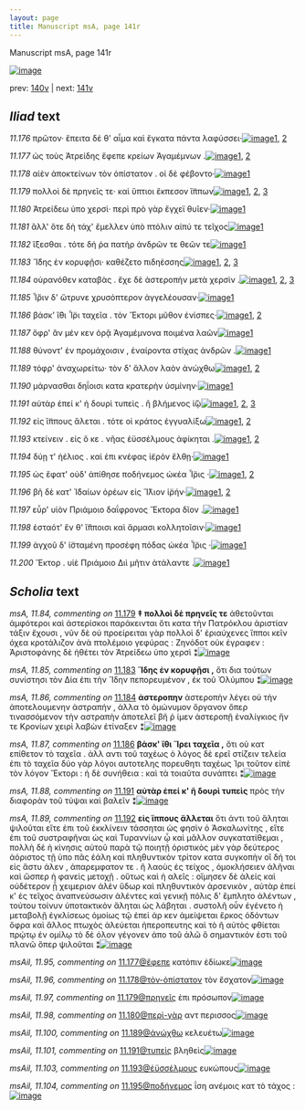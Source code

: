 ```yaml
---
layout: page
title: Manuscript msA, page 141r
---
```


Manuscript msA, page 141r

[![image](http://www.homermultitext.org/iipsrv?OBJ=IIP,1.0&FIF=/project/homer/pyramidal/deepzoom/hmt/vaimg/2017a/VA141RN_0313.tif&WID=100&CVT=JPEG)](http://www.homermultitext.org/ict2/?urn=urn:cite2:hmt:vaimg.2017a:VA141RN_0313)

prev:  [140v](../140v/) | next:  [141v](../141v/)

## *Iliad* text

*11.176* <a id="11.176"/> πρῶτον· ἔπειτα δέ θ' αἷμα καὶ ἔγκατα πάντα λαφύσσει·[![image](http://www.homermultitext.org/iipsrv?OBJ=IIP,1.0&FIF=/project/homer/pyramidal/deepzoom/hmt/vaimg/2017a/VA141RN_0313.tif&RGN=0.17,0.2027,0.447,0.027&WID=1000&CVT=JPEG)](http://www.homermultitext.org/ict2/?urn=urn:cite2:hmt:vaimg.2017a:VA141RN_0313@0.17,0.2027,0.447,0.027)[1](#msAim_11.21), [2](#msA_11.164)

*11.177* <a id="11.177"/> ὡς τοὺς Ἀτρείδης ἔφεπε κρείων Ἀγαμέμνων .[![image](http://www.homermultitext.org/iipsrv?OBJ=IIP,1.0&FIF=/project/homer/pyramidal/deepzoom/hmt/vaimg/2017a/VA141RN_0313.tif&RGN=0.167,0.2222,0.403,0.0263&WID=1000&CVT=JPEG)](http://www.homermultitext.org/ict2/?urn=urn:cite2:hmt:vaimg.2017a:VA141RN_0313@0.167,0.2222,0.403,0.0263)[1](#msAil_11.95), [2](#msA_11.164)

*11.178* <a id="11.178"/> αἰὲν ἀποκτείνων τὸν ὀπίστατον . οἱ δὲ φέβοντο·[![image](http://www.homermultitext.org/iipsrv?OBJ=IIP,1.0&FIF=/project/homer/pyramidal/deepzoom/hmt/vaimg/2017a/VA141RN_0313.tif&RGN=0.173,0.244,0.407,0.024&WID=1000&CVT=JPEG)](http://www.homermultitext.org/ict2/?urn=urn:cite2:hmt:vaimg.2017a:VA141RN_0313@0.173,0.244,0.407,0.024)[1](#msA_11.164)

*11.179* <a id="11.179"/> πολλοὶ δὲ πρηνεῖς τε· καὶ ὕπτιοι ἔκπεσον ἵ̈ππων[![image](http://www.homermultitext.org/iipsrv?OBJ=IIP,1.0&FIF=/project/homer/pyramidal/deepzoom/hmt/vaimg/2017a/VA141RN_0313.tif&RGN=0.165,0.2605,0.433,0.0263&WID=1000&CVT=JPEG)](http://www.homermultitext.org/ict2/?urn=urn:cite2:hmt:vaimg.2017a:VA141RN_0313@0.165,0.2605,0.433,0.0263)[1](#msA_11.84), [2](#msAil_11.97), [3](#msA_11.164)

*11.180* <a id="11.180"/> Ἀτρείδεω ὑπο χερσὶ· περὶ πρὸ γὰρ ἔγχεϊ θυῖεν·[![image](http://www.homermultitext.org/iipsrv?OBJ=IIP,1.0&FIF=/project/homer/pyramidal/deepzoom/hmt/vaimg/2017a/VA141RN_0313.tif&RGN=0.171,0.2793,0.407,0.027&WID=1000&CVT=JPEG)](http://www.homermultitext.org/ict2/?urn=urn:cite2:hmt:vaimg.2017a:VA141RN_0313@0.171,0.2793,0.407,0.027)[1](#msA_11.164)

*11.181* <a id="11.181"/> ἂλλ' ὅτε δὴ τάχ' ἔμελλεν ὑπὸ πτόλιν αἰπύ τε τεῖχος[![image](http://www.homermultitext.org/iipsrv?OBJ=IIP,1.0&FIF=/project/homer/pyramidal/deepzoom/hmt/vaimg/2017a/VA141RN_0313.tif&RGN=0.166,0.2973,0.43,0.03&WID=1000&CVT=JPEG)](http://www.homermultitext.org/ict2/?urn=urn:cite2:hmt:vaimg.2017a:VA141RN_0313@0.166,0.2973,0.43,0.03)[1](#msA_11.164)

*11.182* <a id="11.182"/> ἵ̈ξεσθαι . τότε δή ῥα πατὴρ ἀνδρῶν τε θεῶν τε[![image](http://www.homermultitext.org/iipsrv?OBJ=IIP,1.0&FIF=/project/homer/pyramidal/deepzoom/hmt/vaimg/2017a/VA141RN_0313.tif&RGN=0.165,0.3168,0.395,0.0278&WID=1000&CVT=JPEG)](http://www.homermultitext.org/ict2/?urn=urn:cite2:hmt:vaimg.2017a:VA141RN_0313@0.165,0.3168,0.395,0.0278)[1](#msA_11.164)

*11.183* <a id="11.183"/> Ἴ̈δης ἐν κορυφῇσι· καθέζετο πιδηέσσης[![image](http://www.homermultitext.org/iipsrv?OBJ=IIP,1.0&FIF=/project/homer/pyramidal/deepzoom/hmt/vaimg/2017a/VA141RN_0313.tif&RGN=0.166,0.3363,0.379,0.0248&WID=1000&CVT=JPEG)](http://www.homermultitext.org/ict2/?urn=urn:cite2:hmt:vaimg.2017a:VA141RN_0313@0.166,0.3363,0.379,0.0248)[1](#msAil_11.99), [2](#msA_11.85), [3](#msA_11.164)

*11.184* <a id="11.184"/> οὐρανόθεν καταβὰς . ἔχε δὲ ἀστεροπὴν μετὰ χερσὶν .[![image](http://www.homermultitext.org/iipsrv?OBJ=IIP,1.0&FIF=/project/homer/pyramidal/deepzoom/hmt/vaimg/2017a/VA141RN_0313.tif&RGN=0.17,0.3536,0.428,0.033&WID=1000&CVT=JPEG)](http://www.homermultitext.org/ict2/?urn=urn:cite2:hmt:vaimg.2017a:VA141RN_0313@0.17,0.3536,0.428,0.033)[1](#msAim_11.22), [2](#msA_11.164), [3](#msA_11.86)

*11.185* <a id="11.185"/> Ἶ̈̈ριν δ' ὤτρυνε χρυσόπτερον ἀγγελέουσαν·[![image](http://www.homermultitext.org/iipsrv?OBJ=IIP,1.0&FIF=/project/homer/pyramidal/deepzoom/hmt/vaimg/2017a/VA141RN_0313.tif&RGN=0.167,0.3769,0.368,0.0233&WID=1000&CVT=JPEG)](http://www.homermultitext.org/ict2/?urn=urn:cite2:hmt:vaimg.2017a:VA141RN_0313@0.167,0.3769,0.368,0.0233)[1](#msA_11.164)

*11.186* <a id="11.186"/> βάσκ' ἴ̈θι Ἶ̈ρι ταχεῖα . τὸν Ἕκτορι μῦθον ἐνίσπες·[![image](http://www.homermultitext.org/iipsrv?OBJ=IIP,1.0&FIF=/project/homer/pyramidal/deepzoom/hmt/vaimg/2017a/VA141RN_0313.tif&RGN=0.165,0.3941,0.426,0.0263&WID=1000&CVT=JPEG)](http://www.homermultitext.org/ict2/?urn=urn:cite2:hmt:vaimg.2017a:VA141RN_0313@0.165,0.3941,0.426,0.0263)[1](#msA_11.87), [2](#msA_11.164)

*11.187* <a id="11.187"/> ὄφρ' ἂν μέν κεν ὁρᾷ Ἀγαμέμνονα ποιμένα λαῶν[![image](http://www.homermultitext.org/iipsrv?OBJ=IIP,1.0&FIF=/project/homer/pyramidal/deepzoom/hmt/vaimg/2017a/VA141RN_0313.tif&RGN=0.16,0.4114,0.428,0.0308&WID=1000&CVT=JPEG)](http://www.homermultitext.org/ict2/?urn=urn:cite2:hmt:vaimg.2017a:VA141RN_0313@0.16,0.4114,0.428,0.0308)[1](#msA_11.164)

*11.188* <a id="11.188"/> θύνοντ' ἐν προμάχοισιν , ἐναίροντα στίχας ἀνδρῶν .[![image](http://www.homermultitext.org/iipsrv?OBJ=IIP,1.0&FIF=/project/homer/pyramidal/deepzoom/hmt/vaimg/2017a/VA141RN_0313.tif&RGN=0.161,0.4317,0.446,0.0323&WID=1000&CVT=JPEG)](http://www.homermultitext.org/ict2/?urn=urn:cite2:hmt:vaimg.2017a:VA141RN_0313@0.161,0.4317,0.446,0.0323)[1](#msA_11.164)

*11.189* <a id="11.189"/> τόφρ' ἀναχωρείτω· τὸν δ' ἄλλον λαὸν ἀνώχθω[![image](http://www.homermultitext.org/iipsrv?OBJ=IIP,1.0&FIF=/project/homer/pyramidal/deepzoom/hmt/vaimg/2017a/VA141RN_0313.tif&RGN=0.156,0.4535,0.423,0.0248&WID=1000&CVT=JPEG)](http://www.homermultitext.org/ict2/?urn=urn:cite2:hmt:vaimg.2017a:VA141RN_0313@0.156,0.4535,0.423,0.0248)[1](#msAil_11.100), [2](#msA_11.164)

*11.190* <a id="11.190"/> μάρνασθαι δηΐοισι κατα κρατερὴν ὑσμίνην·[![image](http://www.homermultitext.org/iipsrv?OBJ=IIP,1.0&FIF=/project/homer/pyramidal/deepzoom/hmt/vaimg/2017a/VA141RN_0313.tif&RGN=0.168,0.4707,0.418,0.0255&WID=1000&CVT=JPEG)](http://www.homermultitext.org/ict2/?urn=urn:cite2:hmt:vaimg.2017a:VA141RN_0313@0.168,0.4707,0.418,0.0255)[1](#msA_11.164)

*11.191* <a id="11.191"/> αὐτὰρ ἐπεί κ' ἠ δουρὶ τυπεὶς . ἢ βλήμενος ἰ̈ῷ[![image](http://www.homermultitext.org/iipsrv?OBJ=IIP,1.0&FIF=/project/homer/pyramidal/deepzoom/hmt/vaimg/2017a/VA141RN_0313.tif&RGN=0.165,0.4895,0.393,0.0278&WID=1000&CVT=JPEG)](http://www.homermultitext.org/ict2/?urn=urn:cite2:hmt:vaimg.2017a:VA141RN_0313@0.165,0.4895,0.393,0.0278)[1](#msA_11.88), [2](#msAil_11.101), [3](#msA_11.164)

*11.192* <a id="11.192"/> εἰς ἵ̈ππους ἄλεται . τότε οἱ κράτος ἐγγυαλίξω[![image](http://www.homermultitext.org/iipsrv?OBJ=IIP,1.0&FIF=/project/homer/pyramidal/deepzoom/hmt/vaimg/2017a/VA141RN_0313.tif&RGN=0.166,0.509,0.393,0.0293&WID=1000&CVT=JPEG)](http://www.homermultitext.org/ict2/?urn=urn:cite2:hmt:vaimg.2017a:VA141RN_0313@0.166,0.509,0.393,0.0293)[1](#msA_11.89), [2](#msA_11.164)

*11.193* <a id="11.193"/> κτείνειν . εἰς ὅ κε . νῆας ἐϋσσέλμους ἀφίκηται .[![image](http://www.homermultitext.org/iipsrv?OBJ=IIP,1.0&FIF=/project/homer/pyramidal/deepzoom/hmt/vaimg/2017a/VA141RN_0313.tif&RGN=0.168,0.53,0.42,0.0285&WID=1000&CVT=JPEG)](http://www.homermultitext.org/ict2/?urn=urn:cite2:hmt:vaimg.2017a:VA141RN_0313@0.168,0.53,0.42,0.0285)[1](#msAil_11.103), [2](#msA_11.164)

*11.194* <a id="11.194"/> δύῃ τ' ἠέλιος . καὶ ἐπι κνέφας ἱ̈ερὸν ἔλθῃ·[![image](http://www.homermultitext.org/iipsrv?OBJ=IIP,1.0&FIF=/project/homer/pyramidal/deepzoom/hmt/vaimg/2017a/VA141RN_0313.tif&RGN=0.167,0.5473,0.407,0.0278&WID=1000&CVT=JPEG)](http://www.homermultitext.org/ict2/?urn=urn:cite2:hmt:vaimg.2017a:VA141RN_0313@0.167,0.5473,0.407,0.0278)[1](#msA_11.164)

*11.195* <a id="11.195"/> ὡς ἔφατ' οὐδ' ἀπίθησε ποδήνεμος ὠκέα Ἶ̈ρις ·[![image](http://www.homermultitext.org/iipsrv?OBJ=IIP,1.0&FIF=/project/homer/pyramidal/deepzoom/hmt/vaimg/2017a/VA141RN_0313.tif&RGN=0.166,0.5631,0.431,0.027&WID=1000&CVT=JPEG)](http://www.homermultitext.org/ict2/?urn=urn:cite2:hmt:vaimg.2017a:VA141RN_0313@0.166,0.5631,0.431,0.027)[1](#msAil_11.104), [2](#msA_11.164)

*11.196* <a id="11.196"/> βῆ δὲ κατ' Ἰ̈δαίων ὀρέων εἰς Ἴ̈̈λιον ἱ̈ρήν·[![image](http://www.homermultitext.org/iipsrv?OBJ=IIP,1.0&FIF=/project/homer/pyramidal/deepzoom/hmt/vaimg/2017a/VA141RN_0313.tif&RGN=0.172,0.5841,0.37,0.0225&WID=1000&CVT=JPEG)](http://www.homermultitext.org/ict2/?urn=urn:cite2:hmt:vaimg.2017a:VA141RN_0313@0.172,0.5841,0.37,0.0225)[1](#msA_11.90), [2](#msA_11.164)

*11.197* <a id="11.197"/> εὗρ' υἱὸν Πριάμοιο δαΐφρονος Ἕκτορα δῖον .[![image](http://www.homermultitext.org/iipsrv?OBJ=IIP,1.0&FIF=/project/homer/pyramidal/deepzoom/hmt/vaimg/2017a/VA141RN_0313.tif&RGN=0.168,0.6014,0.396,0.0285&WID=1000&CVT=JPEG)](http://www.homermultitext.org/ict2/?urn=urn:cite2:hmt:vaimg.2017a:VA141RN_0313@0.168,0.6014,0.396,0.0285)[1](#msA_11.164)

*11.198* <a id="11.198"/> ἑσταότ' ἔν θ' ἵ̈̈πποισι καὶ ἅρμασι κολλητοῖσιν·[![image](http://www.homermultitext.org/iipsrv?OBJ=IIP,1.0&FIF=/project/homer/pyramidal/deepzoom/hmt/vaimg/2017a/VA141RN_0313.tif&RGN=0.17,0.6216,0.408,0.024&WID=1000&CVT=JPEG)](http://www.homermultitext.org/ict2/?urn=urn:cite2:hmt:vaimg.2017a:VA141RN_0313@0.17,0.6216,0.408,0.024)[1](#msA_11.164)

*11.199* <a id="11.199"/> ἀγχοῦ δ' ἱ̈σταμένη προσέφη πόδας ὠκέα Ἶ̈ρις ·[![image](http://www.homermultitext.org/iipsrv?OBJ=IIP,1.0&FIF=/project/homer/pyramidal/deepzoom/hmt/vaimg/2017a/VA141RN_0313.tif&RGN=0.167,0.6419,0.42,0.0248&WID=1000&CVT=JPEG)](http://www.homermultitext.org/ict2/?urn=urn:cite2:hmt:vaimg.2017a:VA141RN_0313@0.167,0.6419,0.42,0.0248)[1](#msA_11.164)

*11.200* <a id="11.200"/> Ἕκτορ . υἱὲ Πριάμοιο Διὶ μῆτιν ἀτάλαντε .[![image](http://www.homermultitext.org/iipsrv?OBJ=IIP,1.0&FIF=/project/homer/pyramidal/deepzoom/hmt/vaimg/2017a/VA141RN_0313.tif&RGN=0.157,0.6599,0.408,0.0248&WID=1000&CVT=JPEG)](http://www.homermultitext.org/ict2/?urn=urn:cite2:hmt:vaimg.2017a:VA141RN_0313@0.157,0.6599,0.408,0.0248)[1](#msA_11.164)

## *Scholia* text

*msA, 11.84, commenting on* [11.179](#11.179)  <a id="msA_11.84"/> **‡ πολλοὶ δὲ πρηνεῖς τε** ἀθετοῦνται ἀμφότεροι καὶ ἀστερίσκοι παράκεινται ὅτι κατα τὴν Πατρόκλου ἀριστίαν τάξιν ἔχουσι , νῦν δὲ οὐ προείρειται γὰρ πολλοὶ δ' ἐριαύχενες ἵπποι κεῖν όχεα κροτάλιζον ἀνὰ πτολέμοιο γεφύρας : Ζηνόδοτ οὐκ έγραφεν : Ἀριστοφάνης δὲ ἠθέτει τὸν Ἀτρείδεω ὑπο χερσὶ ⁑[![image](http://www.homermultitext.org/iipsrv?OBJ=IIP,1.0&FIF=/project/homer/pyramidal/deepzoom/hmt/vaimg/2017a/VA141RN_0313.tif&RGN=0.166,0.0938,0.625,0.0473&WID=1000&CVT=JPEG)](http://www.homermultitext.org/ict2/?urn=urn:cite2:hmt:vaimg.2017a:VA141RN_0313@0.166,0.0938,0.625,0.0473)

*msA, 11.85, commenting on* [11.183](#11.183)  <a id="msA_11.85"/> **Ἴδης ἐν κορυφῇσι ,** ὅτι δια τούτων συνίστησι τὸν Δία ἐπι τὴν Ἴδην πεπορευμένον , ἐκ τοῦ Ὀλύμπου ⁑[![image](http://www.homermultitext.org/iipsrv?OBJ=IIP,1.0&FIF=/project/homer/pyramidal/deepzoom/hmt/vaimg/2017a/VA141RN_0313.tif&RGN=0.183,0.1254,0.602,0.0308&WID=1000&CVT=JPEG)](http://www.homermultitext.org/ict2/?urn=urn:cite2:hmt:vaimg.2017a:VA141RN_0313@0.183,0.1254,0.602,0.0308)

*msA, 11.86, commenting on* [11.184](#11.184)  <a id="msA_11.86"/> **ἀστεροπην** ἀστεροπὴν λέγει οὐ τὴν ἀποτελουμενην ἀστραπήν , ἀλλα τὸ ὀμώνυμον ὄργανον ὅπερ τινασσόμενον τὴν αστραπὴν ἀποτελεῖ βῆ ῥ ίμεν ἀστεροπῇ ἐναλίγκιος ἥν τε Κρονίων χειρὶ λαβὼν ἐτίναξεν ⁑[![image](http://www.homermultitext.org/iipsrv?OBJ=IIP,1.0&FIF=/project/homer/pyramidal/deepzoom/hmt/vaimg/2017a/VA141RN_0313.tif&RGN=0.181,0.1396,0.603,0.045&WID=1000&CVT=JPEG)](http://www.homermultitext.org/ict2/?urn=urn:cite2:hmt:vaimg.2017a:VA141RN_0313@0.181,0.1396,0.603,0.045)

*msA, 11.87, commenting on* [11.186](#11.186)  <a id="msA_11.87"/> **βάσκ' ἴθι Ἴρει ταχεῖα ,** ὅτι οὐ κατ επίθετον τὸ ταχεῖα . ἀλλ αντι τοῦ ταχέως ὁ λόγος δὲ ερεῖ στίζειν τελεία ἐπι τὸ ταχεῖα δύο γὰρ λόγοι αυτοτελης πορευθητι ταχέως Ἰρι τοῦτον εἰπὲ τὸν λόγον Ἕκτορι : ἡ δὲ συνήθεια : καὶ τὰ τοιαῦτα συνάπτει ⁑[![image](http://www.homermultitext.org/iipsrv?OBJ=IIP,1.0&FIF=/project/homer/pyramidal/deepzoom/hmt/vaimg/2017a/VA141RN_0313.tif&RGN=0.592,0.3926,0.197,0.0961&WID=1000&CVT=JPEG)](http://www.homermultitext.org/ict2/?urn=urn:cite2:hmt:vaimg.2017a:VA141RN_0313@0.592,0.3926,0.197,0.0961)

*msA, 11.88, commenting on* [11.191](#11.191)  <a id="msA_11.88"/> **αὐτὰρ ἐπεί κ' ἢ δουρὶ τυπεὶς** πρὸς τὴν διαφορὰν τοῦ τύψαι καὶ βαλεῖν ⁑[![image](http://www.homermultitext.org/iipsrv?OBJ=IIP,1.0&FIF=/project/homer/pyramidal/deepzoom/hmt/vaimg/2017a/VA141RN_0313.tif&RGN=0.591,0.485,0.197,0.033&WID=1000&CVT=JPEG)](http://www.homermultitext.org/ict2/?urn=urn:cite2:hmt:vaimg.2017a:VA141RN_0313@0.591,0.485,0.197,0.033)

*msA, 11.89, commenting on* [11.192](#11.192)  <a id="msA_11.89"/> **εἰς ἵππους ἄλλεται** ὅτι ἀντι τοῦ ἅληται ψιλοῦται εἴτε ἐπι τοῦ ἐκκλίνειν τάσσηται ὡς φησὶν ὁ Ἀσκαλωνίτης , εἴτε ἐπι τοῦ συστραφῆναι ὡς καὶ Τυραννίων ᾧ καὶ μᾶλλον συγκατατίθεμαι , πολλὴ δὲ ἡ κίνησις αὐτοῦ παρὰ τῷ ποιητῇ ὁριστικὸς μὲν γὰρ δεύτερος ἀόριστος τῇ ὑπο πᾶς ἑάλη καὶ πληθυντικὸν τρίτον κατα συγκοπὴν οἳ δή τοι εἰς ἄστυ άλεν , ἀπαρεμφατον τε . ἣ λαοὺς ἐς τείχος , ὁμοκλήσειεν ἀλῆναι καὶ ὥσπερ ἡ φανεὶς μετοχῇ . οὕτως καὶ ἡ αλεῖς : οἴμησεν δὲ ἀλείς καὶ οὐδέτερον ᾖ χειμεριον ἀλὲν ὕδωρ καὶ πληθυντικὸν ἀρσενικὸν , αὐτὰρ ἐπεί κ' ἐς τεῖχος ἁναπνεύσωσιν ἀλέντες καὶ γενικῇ πόλις δ' ἔμπλητο ἀλέντων , τούτου τοίνυν ὑποτακτικὸν ἄληται ὡς λάβηται . συστολῆ οὖν ἐγένετο ἡ μεταβολῇ ἐγκλίσεως ὁμοίως τῷ ἐπεὶ άρ κεν ἀμείψεται ἔρκος ὀδόντων ὄφρα καὶ ἄλλος πτωχὸς ἀλεύεται ἠπεροπευτης καὶ τὸ ῆ αὐτὸς φθίεται πρῴτῳ ἐν ομίλῳ τὸ δὲ όλον γέγονεν ἀπο τοῦ ἀλῶ ὃ σημαντικόν ἐστι τοῦ πλανῶ ὅπερ ψιλοῦται ⁑[![image](http://www.homermultitext.org/iipsrv?OBJ=IIP,1.0&FIF=/project/homer/pyramidal/deepzoom/hmt/vaimg/2017a/VA141RN_0313.tif&RGN=0.155,0.5105,0.638,0.2688&WID=1000&CVT=JPEG)](http://www.homermultitext.org/ict2/?urn=urn:cite2:hmt:vaimg.2017a:VA141RN_0313@0.155,0.5105,0.638,0.2688)

*msAil, 11.95, commenting on* [11.177@ἔφεπε](#11.177@ἔφεπε)  <a id="msAil_11.95"/> κατόπιν ἐδίωκε[![image](http://www.homermultitext.org/iipsrv?OBJ=IIP,1.0&FIF=/project/homer/pyramidal/deepzoom/hmt/vaimg/2017a/VA141RN_0313.tif&RGN=0.377,0.2222,0.068,0.0105&WID=1000&CVT=JPEG)](http://www.homermultitext.org/ict2/?urn=urn:cite2:hmt:vaimg.2017a:VA141RN_0313@0.377,0.2222,0.068,0.0105)

*msAil, 11.96, commenting on* [11.178@τὸν-ὀπίστατον](#11.178@τὸν-ὀπίστατον)  <a id="msAil_11.96"/> τὸν ἔσχατον[![image](http://www.homermultitext.org/iipsrv?OBJ=IIP,1.0&FIF=/project/homer/pyramidal/deepzoom/hmt/vaimg/2017a/VA141RN_0313.tif&RGN=0.404,0.2417,0.054,0.0135&WID=1000&CVT=JPEG)](http://www.homermultitext.org/ict2/?urn=urn:cite2:hmt:vaimg.2017a:VA141RN_0313@0.404,0.2417,0.054,0.0135)

*msAil, 11.97, commenting on* [11.179@πρηνεῖς](#11.179@πρηνεῖς)  <a id="msAil_11.97"/> ἐπι πρόσωπον[![image](http://www.homermultitext.org/iipsrv?OBJ=IIP,1.0&FIF=/project/homer/pyramidal/deepzoom/hmt/vaimg/2017a/VA141RN_0313.tif&RGN=0.29,0.2575,0.058,0.0135&WID=1000&CVT=JPEG)](http://www.homermultitext.org/ict2/?urn=urn:cite2:hmt:vaimg.2017a:VA141RN_0313@0.29,0.2575,0.058,0.0135)

*msAil, 11.98, commenting on* [11.180@περὶ-γὰρ](#11.180@περὶ-γὰρ)  <a id="msAil_11.98"/> αντ περισσος[![image](http://www.homermultitext.org/iipsrv?OBJ=IIP,1.0&FIF=/project/homer/pyramidal/deepzoom/hmt/vaimg/2017a/VA141RN_0313.tif&RGN=0.363,0.2785,0.049,0.0105&WID=1000&CVT=JPEG)](http://www.homermultitext.org/ict2/?urn=urn:cite2:hmt:vaimg.2017a:VA141RN_0313@0.363,0.2785,0.049,0.0105)

*msAil, 11.100, commenting on* [11.189@ἀνώχθω](#11.189@ἀνώχθω)  <a id="msAil_11.100"/> κελευέτω[![image](http://www.homermultitext.org/iipsrv?OBJ=IIP,1.0&FIF=/project/homer/pyramidal/deepzoom/hmt/vaimg/2017a/VA141RN_0313.tif&RGN=0.516,0.4512,0.054,0.0143&WID=1000&CVT=JPEG)](http://www.homermultitext.org/ict2/?urn=urn:cite2:hmt:vaimg.2017a:VA141RN_0313@0.516,0.4512,0.054,0.0143)

*msAil, 11.101, commenting on* [11.191@τυπεὶς](#11.191@τυπεὶς)  <a id="msAil_11.101"/> βληθεὶς[![image](http://www.homermultitext.org/iipsrv?OBJ=IIP,1.0&FIF=/project/homer/pyramidal/deepzoom/hmt/vaimg/2017a/VA141RN_0313.tif&RGN=0.358,0.488,0.044,0.0143&WID=1000&CVT=JPEG)](http://www.homermultitext.org/ict2/?urn=urn:cite2:hmt:vaimg.2017a:VA141RN_0313@0.358,0.488,0.044,0.0143)

*msAil, 11.103, commenting on* [11.193@ἐϋσσέλμους](#11.193@ἐϋσσέλμους)  <a id="msAil_11.103"/> ευκώπους[![image](http://www.homermultitext.org/iipsrv?OBJ=IIP,1.0&FIF=/project/homer/pyramidal/deepzoom/hmt/vaimg/2017a/VA141RN_0313.tif&RGN=0.414,0.5285,0.051,0.0098&WID=1000&CVT=JPEG)](http://www.homermultitext.org/ict2/?urn=urn:cite2:hmt:vaimg.2017a:VA141RN_0313@0.414,0.5285,0.051,0.0098)

*msAil, 11.104, commenting on* [11.195@ποδήνεμος](#11.195@ποδήνεμος)  <a id="msAil_11.104"/> ΐση ανέμοις κατ τὸ τάχος :[![image](http://www.homermultitext.org/iipsrv?OBJ=IIP,1.0&FIF=/project/homer/pyramidal/deepzoom/hmt/vaimg/2017a/VA141RN_0313.tif&RGN=0.443,0.5653,0.121,0.0098&WID=1000&CVT=JPEG)](http://www.homermultitext.org/ict2/?urn=urn:cite2:hmt:vaimg.2017a:VA141RN_0313@0.443,0.5653,0.121,0.0098)